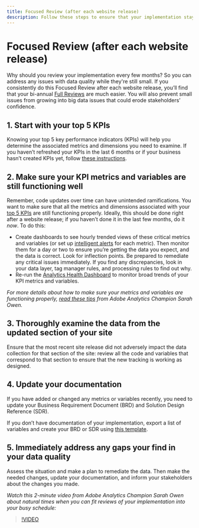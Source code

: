 ```yaml
---
title: Focused Review (after each website release)
description: Follow these steps to ensure that your implementation stays error free and in line with your KPIs.
---
```


# Focused Review (after each website release)

Why should you review your implementation every few months? So you can address any issues with data quality while they're still small. If you consistently do this Focused Review after each website release, you’ll find that your bi-annual [Full Reviews](/help/implement/review/full-review.md) are much easier. You will also prevent small issues from growing into big data issues that could erode stakeholders’ confidence. 

## 1. Start with your top 5 KPIs

Knowing your top 5 key performance indicators (KPIs) will help you determine the associated metrics and dimensions you need to examine. If you haven’t refreshed your KPIs in the last 6 months or if your business hasn’t created KPIs yet, follow [these instructions](/help/implement/review/define-kpis.md). 

## 2. Make sure your KPI metrics and variables are still functioning well

Remember, code updates over time can have unintended ramifications. You want to make sure that all the metrics and dimensions associated with your [top 5 KPIs](/help/implement/review/define-kpis.md) are still functioning properly. Ideally, this should be done right after a website release; if you haven’t done it in the last few months, do it *now*. To do this:

* Create dashboards to see hourly trended views of these critical metrics and variables (or set up [intelligent alerts](https://experienceleague.adobe.com/docs/analytics/analyze/analysis-workspace/virtual-analyst/intelligent-alerts/intellligent-alerts.html#analysis-workspace) for each metric). Then monitor them for a day or two to ensure you’re getting the data you expect, and the data is correct. Look for inflection points. Be prepared to remediate any critical issues immediately. If you find any discrepancies, look in your data layer, tag manager rules, and processing rules to find out why.
* Re-run the [Analytics Health Dashboard](https://assets.adobe.com/public/9549dbe7-765a-4899-77b8-85cbba1a4252) to monitor broad trends of your KPI metrics and variables.

*For more details about how to make sure your metrics and variables are functioning properly, [read these tips](https://experienceleaguecommunities.adobe.com/t5/adobe-analytics-discussions/my-five-best-tips-for-keeping-adobe-analytics-humming/td-p/388608) from Adobe Analytics Champion Sarah Owen.*

## 3. Thoroughly examine the data from the updated section of your site

Ensure that the most recent site release did not adversely impact the data collection for that section of the site: review all the code and variables that correspond to that section to ensure that the new tracking is working as designed.

## 4. Update your documentation

If you have added or changed any metrics or variables recently, you need to update your Business Requirement Document (BRD) and Solution Design Reference (SDR). 

If you don’t have documentation of your implementation, export a list of variables and create your BRD or SDR using [this template](https://experienceleague.adobe.com/docs/analytics-learn/tutorials/implementation/implementation-basics/creating-a-business-requirements-document.html?lang=en#implementation).

## 5. Immediately address any gaps your find in your data quality

Assess the situation and make a plan to remediate the data. Then make the needed changes, update your documentation, and inform your stakeholders about the changes you made.

*Watch this 2-minute video from Adobe Analytics Champion Sarah Owen about natural times when you can fit reviews of your implementation into your busy schedule:*

>[!VIDEO](https://video.tv.adobe.com/v/328340/?quality=12&learn=on)
